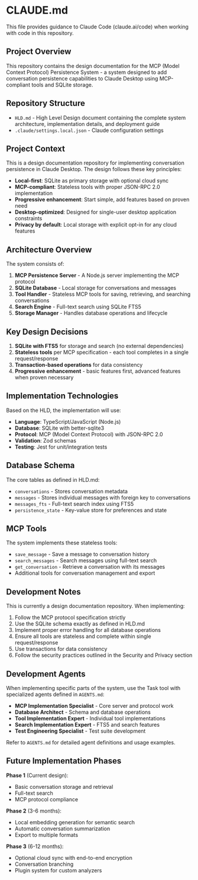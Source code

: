 # CLAUDE.md

This file provides guidance to Claude Code (claude.ai/code) when working with code in this repository.

## Project Overview

This repository contains the design documentation for the MCP (Model Context Protocol) Persistence System - a system designed to add conversation persistence capabilities to Claude Desktop using MCP-compliant tools and SQLite storage.

## Repository Structure

- `HLD.md` - High Level Design document containing the complete system architecture, implementation details, and deployment guide
- `.claude/settings.local.json` - Claude configuration settings

## Project Context

This is a design documentation repository for implementing conversation persistence in Claude Desktop. The design follows these key principles:

- **Local-first**: SQLite as primary storage with optional cloud sync
- **MCP-compliant**: Stateless tools with proper JSON-RPC 2.0 implementation  
- **Progressive enhancement**: Start simple, add features based on proven need
- **Desktop-optimized**: Designed for single-user desktop application constraints
- **Privacy by default**: Local storage with explicit opt-in for any cloud features

## Architecture Overview

The system consists of:

1. **MCP Persistence Server** - A Node.js server implementing the MCP protocol
2. **SQLite Database** - Local storage for conversations and messages
3. **Tool Handler** - Stateless MCP tools for saving, retrieving, and searching conversations
4. **Search Engine** - Full-text search using SQLite FTS5
5. **Storage Manager** - Handles database operations and lifecycle

## Key Design Decisions

1. **SQLite with FTS5** for storage and search (no external dependencies)
2. **Stateless tools** per MCP specification - each tool completes in a single request/response
3. **Transaction-based operations** for data consistency
4. **Progressive enhancement** - basic features first, advanced features when proven necessary

## Implementation Technologies

Based on the HLD, the implementation will use:
- **Language**: TypeScript/JavaScript (Node.js)
- **Database**: SQLite with better-sqlite3
- **Protocol**: MCP (Model Context Protocol) with JSON-RPC 2.0
- **Validation**: Zod schemas
- **Testing**: Jest for unit/integration tests

## Database Schema

The core tables as defined in HLD.md:
- `conversations` - Stores conversation metadata
- `messages` - Stores individual messages with foreign key to conversations
- `messages_fts` - Full-text search index using FTS5
- `persistence_state` - Key-value store for preferences and state

## MCP Tools

The system implements these stateless tools:
- `save_message` - Save a message to conversation history
- `search_messages` - Search messages using full-text search
- `get_conversation` - Retrieve a conversation with its messages
- Additional tools for conversation management and export

## Development Notes

This is currently a design documentation repository. When implementing:

1. Follow the MCP protocol specification strictly
2. Use the SQLite schema exactly as defined in HLD.md
3. Implement proper error handling for all database operations
4. Ensure all tools are stateless and complete within single request/response
5. Use transactions for data consistency
6. Follow the security practices outlined in the Security and Privacy section

## Development Agents

When implementing specific parts of the system, use the Task tool with specialized agents defined in `AGENTS.md`:

- **MCP Implementation Specialist** - Core server and protocol work
- **Database Architect** - Schema and database operations
- **Tool Implementation Expert** - Individual tool implementations
- **Search Implementation Expert** - FTS5 and search features
- **Test Engineering Specialist** - Test suite development

Refer to `AGENTS.md` for detailed agent definitions and usage examples.

## Future Implementation Phases

**Phase 1** (Current design):
- Basic conversation storage and retrieval
- Full-text search
- MCP protocol compliance

**Phase 2** (3-6 months):
- Local embedding generation for semantic search
- Automatic conversation summarization
- Export to multiple formats

**Phase 3** (6-12 months):
- Optional cloud sync with end-to-end encryption
- Conversation branching
- Plugin system for custom analyzers